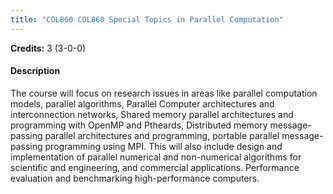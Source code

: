 ```yaml
---
title: "COL860 COL860 Special Topics in Parallel Computation"
---
```

**Credits:** 3 (3-0-0)

#### Description
The course will focus on research issues in areas like parallel computation models, parallel algorithms, Parallel Computer architectures and interconnection networks, Shared memory parallel architectures and programming with OpenMP and Ptheards, Distributed memory message-passing parallel architectures and programming, portable parallel message-passing programming using MPI. This will also include design and implementation of parallel numerical and non-numerical algorithms for scientific and engineering, and commercial applications. Performance evaluation and benchmarking high-performance computers.